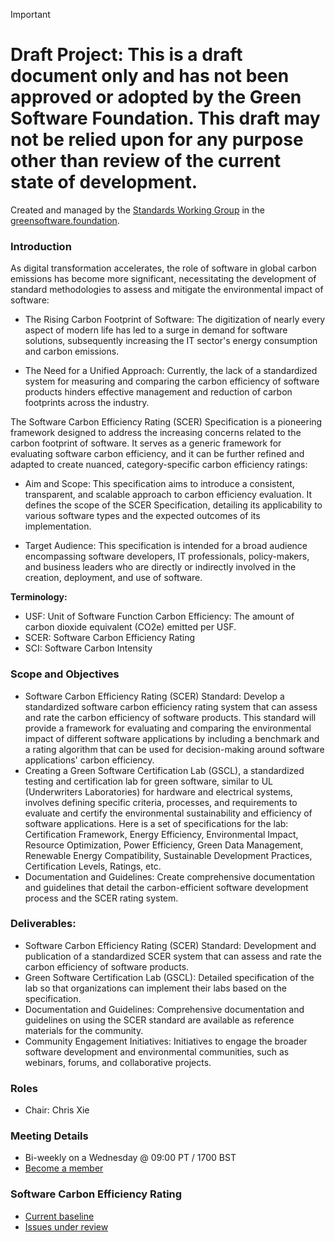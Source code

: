 > [!important]
> # **Draft Project**: This is a draft document only and has not been approved or adopted by the Green Software Foundation. This draft may not be relied upon for any purpose other than review of the current state of development.

Created and managed by the [Standards Working Group](https://github.com/Green-Software-Foundation/standards_wg) in the [greensoftware.foundation](https://greensoftware.foundation).

### Introduction
As digital transformation accelerates, the role of software in global carbon emissions has become more significant, necessitating the development of standard methodologies to assess and mitigate the environmental impact of software:

- The Rising Carbon Footprint of Software: The digitization of nearly every aspect of modern life has led to a surge in demand for software solutions, subsequently increasing the IT sector's energy consumption and carbon emissions.

- The Need for a Unified Approach: Currently, the lack of a standardized system for measuring and comparing the carbon efficiency of software products hinders effective management and reduction of carbon footprints across the industry.

The Software Carbon Efficiency Rating (SCER) Specification is a pioneering framework designed to address the increasing concerns related to the carbon footprint of software. It serves as a generic framework for evaluating software carbon efficiency, and it can be further refined and adapted to create nuanced, category-specific carbon efficiency ratings:

- Aim and Scope: This specification aims to introduce a consistent, transparent, and scalable approach to carbon efficiency evaluation. It defines the scope of the SCER Specification, detailing its applicability to various software types and the expected outcomes of its implementation.

- Target Audience: This specification is intended for a broad audience encompassing software developers, IT professionals, policy-makers, and business leaders who are directly or indirectly involved in the creation, deployment, and use of software.

**Terminology:**

- USF: Unit of Software Function
Carbon Efficiency: The amount of carbon dioxide equivalent (CO2e) emitted per USF.
- SCER: Software Carbon Efficiency Rating
- SCI: Software Carbon Intensity

### Scope and Objectives
* Software Carbon Efficiency Rating (SCER) Standard: Develop a standardized software carbon efficiency rating system that can assess and rate the carbon efficiency of software products. This standard will provide a framework for evaluating and comparing the environmental impact of different software applications by including a benchmark and a rating algorithm that can be used for decision-making around software applications' carbon efficiency. 
* Creating a Green Software Certification Lab (GSCL), a standardized testing and certification lab for green software, similar to UL (Underwriters Laboratories) for hardware and electrical systems, involves defining specific criteria, processes, and requirements to evaluate and certify the environmental sustainability and efficiency of software applications. Here is a set of specifications for the lab: Certification Framework, Energy Efficiency, Environmental Impact, Resource Optimization, Power Efficiency, Green Data Management, Renewable Energy Compatibility, Sustainable Development Practices, Certification Levels, Ratings, etc.
* Documentation and Guidelines: Create comprehensive documentation and guidelines that detail the carbon-efficient software development process and the SCER rating system. 

### Deliverables:
* Software Carbon Efficiency Rating (SCER) Standard: Development and publication of a standardized SCER system that can assess and rate the carbon efficiency of software products.
* Green Software Certification Lab (GSCL): Detailed specification of the lab so that organizations can implement their labs based on the specification.
* Documentation and Guidelines: Comprehensive documentation and guidelines on using the SCER standard are available as reference materials for the community.
* Community Engagement Initiatives: Initiatives to engage the broader software development and environmental communities, such as webinars, forums, and collaborative projects.

### Roles
- Chair: Chris Xie

### Meeting Details
- Bi-weekly on a Wednesday @ 09:00 PT / 1700 BST
- [Become a member](https://wiki.greensoftware.foundation/orientation/signup)

### Software Carbon Efficiency Rating
- [Current baseline](https://github.com/Green-Software-Foundation/scer)
- [Issues under review](https://github.com/Green-Software-Foundation/scer/issues)
